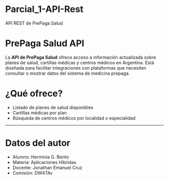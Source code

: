 # Parcial_1-API-Rest
API REST de PrePaga Salud

# PrePaga Salud API

La **API de PrePaga Salud** ofrece acceso a información actualizada sobre planes de salud, cartillas médicas y centros médicos en Argentina. Está diseñada para facilitar integraciones con plataformas que necesiten consultar o mostrar datos del sistema de medicina prepaga.

# ¿Qué ofrece?

- Listado de planes de salud disponibles
- Cartillas médicas por plan
- Búsqueda de centros médicos por localidad o especialidad

---

# Datos del autor
- Alumno: Herminia G. Bento
- Materia: Aplicaciones Híbridas
- Docente: Jonathan Emanuel Cruz
- Comisión: DW4TAv
